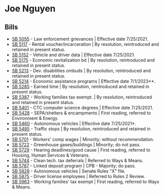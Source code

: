 # Joe Nguyen
## Bills
* [SB 5055](/bill/2021-22/sb/5055/) - Law enforcement grievances | Effective date 7/25/2021.
* [SB 5117](/bill/2021-22/sb/5117/) - Rental voucher/incarceration | By resolution, reintroduced and retained in present status.
* [SB 5152](/bill/2021-22/sb/5152/) - Vehicle and driver data | Effective date 7/25/2021.
* [SB 5175](/bill/2021-22/sb/5175/) - Economic revitalization bd | By resolution, reintroduced and retained in present status.
* [SB 5213](/bill/2021-22/sb/5213/) - Dev. disabilities ombuds | By resolution, reintroduced and retained in present status.
* [SB 5214](/bill/2021-22/sb/5214/) - Economic assistance programs | Effective date 7/1/2023**.
* [SB 5285](/bill/2021-22/sb/5285/) - Earned time | By resolution, reintroduced and retained in present status.
* [SB 5387](/bill/2021-22/sb/5387/) - Working families tax exempt. | By resolution, reintroduced and retained in present status.
* [SB 5401](/bill/2021-22/sb/5401/) - CTC computer science degrees | Effective date 7/25/2021.
* [SB 5428](/bill/2021-22/sb/5428/) - SEPA/shelters & encampments | First reading, referred to Environment & Energy.
* [SB 5460](/bill/2021-22/sb/5460/) - Autonomous vehicles | Effective date 7/25/2021*.
* [SB 5485](/bill/2021-22/sb/5485/) - Traffic stops | By resolution, reintroduced and retained in present status.
* [SB 5701](/bill/2021-22/sb/5701/) - Workers' comp wages | Minority; without recommendation.
* [SB 5722](/bill/2021-22/sb/5722/) - Greenhouse gases/buildings | Minority; do not pass.
* [SB 5729](/bill/2021-22/sb/5729/) - Hearing deadlines/good cause | First reading, referred to Housing, Human Services & Veterans.
* [SB 5744](/bill/2021-22/sb/5744/) - Clean tech. tax deferrals | Referred to Ways & Means.
* [SB 5787](/bill/2021-22/sb/5787/) - Linked deposit program | CPB - Majority; do pass.
* [SB 5828](/bill/2021-22/sb/5828/) - Autonomous vehicles | Senate Rules "X" file.
* [SB 5875](/bill/2021-22/sb/5875/) - Driver license employees | Referred to Rules 2 Review.
* [SB 5963](/bill/2021-22/sb/5963/) - Working families' tax exempt | First reading, referred to Ways & Means.
